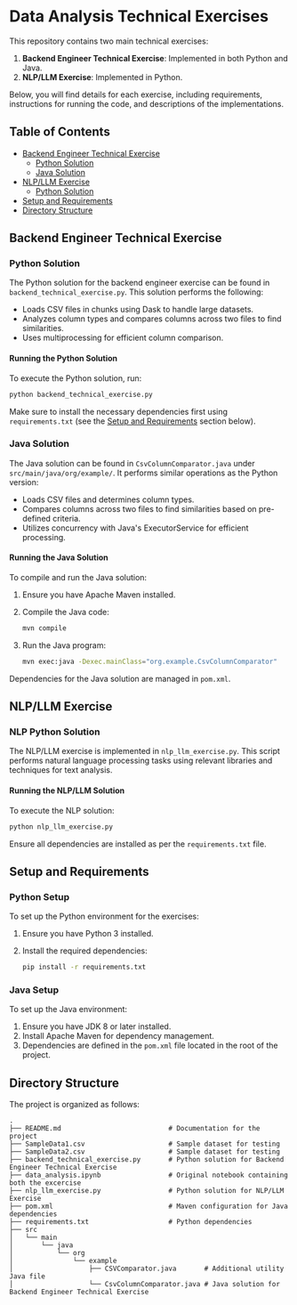 # Data Analysis Technical Exercises

This repository contains two main technical exercises:
1. **Backend Engineer Technical Exercise**: Implemented in both Python and Java.
2. **NLP/LLM Exercise**: Implemented in Python.

Below, you will find details for each exercise, including requirements, instructions for running the code, and descriptions of the implementations.

## Table of Contents
- [Backend Engineer Technical Exercise](#backend-engineer-technical-exercise)
    - [Python Solution](#python-solution)
    - [Java Solution](#java-solution)
- [NLP/LLM Exercise](#nlpllm-exercise)
    - [Python Solution](#nlp-python-solution)
- [Setup and Requirements](#setup-and-requirements)
- [Directory Structure](#directory-structure)

## Backend Engineer Technical Exercise

### Python Solution
The Python solution for the backend engineer exercise can be found in `backend_technical_exercise.py`. This solution performs the following:
- Loads CSV files in chunks using Dask to handle large datasets.
- Analyzes column types and compares columns across two files to find similarities.
- Uses multiprocessing for efficient column comparison.

#### Running the Python Solution
To execute the Python solution, run:

```sh
python backend_technical_exercise.py
```

Make sure to install the necessary dependencies first using `requirements.txt` (see the [Setup and Requirements](#setup-and-requirements) section below).

### Java Solution
The Java solution can be found in `CsvColumnComparator.java` under `src/main/java/org/example/`. It performs similar operations as the Python version:
- Loads CSV files and determines column types.
- Compares columns across two files to find similarities based on pre-defined criteria.
- Utilizes concurrency with Java's ExecutorService for efficient processing.

#### Running the Java Solution
To compile and run the Java solution:

1. Ensure you have Apache Maven installed.
2. Compile the Java code:

   ```sh
   mvn compile
   ```

3. Run the Java program:

   ```sh
   mvn exec:java -Dexec.mainClass="org.example.CsvColumnComparator"
   ```

Dependencies for the Java solution are managed in `pom.xml`.

## NLP/LLM Exercise

### NLP Python Solution
The NLP/LLM exercise is implemented in `nlp_llm_exercise.py`. This script performs natural language processing tasks using relevant libraries and techniques for text analysis.

#### Running the NLP/LLM Solution
To execute the NLP solution:

```sh
python nlp_llm_exercise.py
```

Ensure all dependencies are installed as per the `requirements.txt` file.

## Setup and Requirements

### Python Setup
To set up the Python environment for the exercises:

1. Ensure you have Python 3 installed.
2. Install the required dependencies:

   ```sh
   pip install -r requirements.txt
   ```

### Java Setup
To set up the Java environment:

1. Ensure you have JDK 8 or later installed.
2. Install Apache Maven for dependency management.
3. Dependencies are defined in the `pom.xml` file located in the root of the project.

## Directory Structure

The project is organized as follows:

```
.
├── README.md                           # Documentation for the project
├── SampleData1.csv                     # Sample dataset for testing
├── SampleData2.csv                     # Sample dataset for testing
├── backend_technical_exercise.py       # Python solution for Backend Engineer Technical Exercise
├── data_analysis.ipynb                 # Original notebook containing both the excercise
├── nlp_llm_exercise.py                 # Python solution for NLP/LLM Exercise
├── pom.xml                             # Maven configuration for Java dependencies
├── requirements.txt                    # Python dependencies
├── src
│   └── main
│       └── java
│           └── org
│               └── example
│                   ├── CSVComparator.java       # Additional utility Java file
│                   └── CsvColumnComparator.java # Java solution for Backend Engineer Technical Exercise

```

